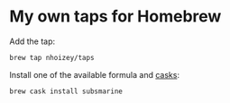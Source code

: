 # My own taps for Homebrew

Add the tap:

```bash
brew tap nhoizey/taps
```

Install one of the available formula and [casks](./Casks/):

```bash
brew cask install subsmarine
```
